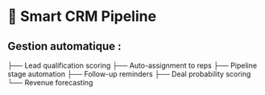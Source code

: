 # 🎯 Smart CRM Pipeline
## Gestion automatique :
├── Lead qualification scoring
├── Auto-assignment to reps
├── Pipeline stage automation
├── Follow-up reminders
├── Deal probability scoring
└── Revenue forecasting
